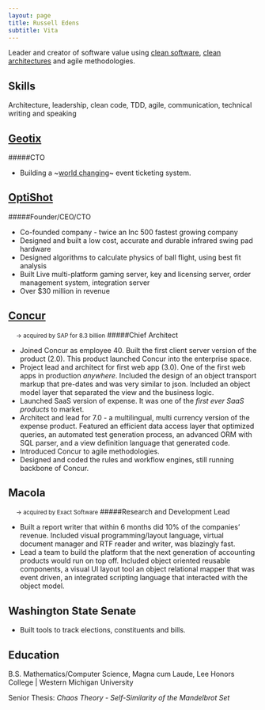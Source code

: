 ```yaml
---
layout: page
title: Russell Edens
subtitle: Vita
---
```


Leader and creator of software value using [clean software](http://www.voomify.io/2016-06-21-clean-software/), [clean architectures](http://www.voomify.io/2016-06-21-clean-architecture/) and agile methodologies.

## Skills

Architecture, leadership, clean code, TDD, agile, communication, technical writing and speaking

## [Geotix](http://www.geotix.com)
#####CTO
* Building a ~[world changing](/geotix-making-the-world-a-better-place)~ event ticketing system.

## [OptiShot](http://www.optishotgolf.com)
#####Founder/CEO/CTO 
* Co-founded company - twice an Inc 500 fastest growing company
* Designed and built a low cost, accurate and durable infrared swing pad hardware
* Designed algorithms to calculate physics of ball flight, using best fit analysis
* Built Live multi-platform gaming server, key and licensing server, order management system, integration server
* Over $30 million in revenue

## [Concur](http://concur.com)
&nbsp;&nbsp;&nbsp;&nbsp;<small>-> acquired by SAP for 8.3 billion</small>
#####Chief Architect 
* Joined Concur as employee 40. Built the first client server version of the product (2.0). This product launched Concur into the enterprise space.
* Project lead and architect for first web app (3.0). One of the first web apps in production *anywhere*. Included the design of an object transport markup that pre-dates and was very similar to json. Included an object model layer that separated the view and the business logic.
* Launched SaaS version of expense. It was one of the *first ever SaaS products* to market.
* Architect and lead for 7.0 - a multilingual, multi currency version of the expense product. Featured an efficient data access layer that optimized queries, an automated test generation process, an advanced ORM with SQL parser, and a view definition language that generated code.
* Introduced Concur to agile methodologies.
* Designed and coded the rules and workflow engines, still running backbone of Concur.

## Macola 
&nbsp;&nbsp;&nbsp;&nbsp;<small>-> acquired by Exact Software</small>
#####Research and Development Lead 
* Built a report writer that within 6 months did 10% of the companies’ revenue. Included visual programming/layout language, virtual document manager and RTF reader and writer, was blazingly fast.
* Lead a team to build the platform that the next generation of accounting products would run on top off. Included object oriented reusable components, a visual UI layout tool an object relational mapper that was event driven, an integrated scripting language that interacted with the object model.

## Washington State Senate
* Built tools to track elections, constituents and bills.

## Education
B.S. Mathematics/Computer Science, Magna cum Laude, Lee Honors College | Western Michigan University

Senior Thesis: *Chaos Theory - Self-Similarity of the Mandelbrot Set* 
